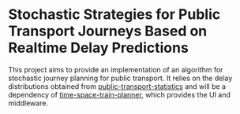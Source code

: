 # Stochastic Strategies for Public Transport Journeys Based on Realtime Delay Predictions

This project aims to provide an implementation of an algorithm for stochastic journey planning for public transport. It relies on the delay distributions obtained from [public-transport-statistics](https://github.com/traines-source/public-transport-statistics) and will be a dependency of [time-space-train-planner](https://github.com/traines-source/time-space-train-planner), which provides the UI and middleware.